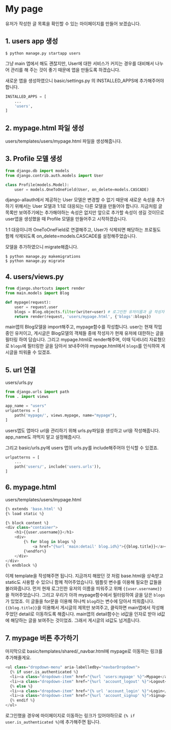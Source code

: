 # My page
유저가 작성한 글 목록을 확인할 수 있는 마이페이지를 만들어 보겠습니다.

## 1. users app 생성
```
$ python manage.py startapp users
```
그냥 main 앱에서 해도 괜찮지만, User에 대한 서비스가 커지는 경우를 대비해서 나누어 관리를 해 주는 것이 좋기 때문에 앱을 만들도록 하겠습니다.

새로운 앱을 생성하였으니 basic/settings.py 의 INSTALLED_APPS에 추가해주어야합니다.
```python
INSTALLED_APPS = [
    ...
    'users',
]
```

## 2. mypage.html 파일 생성
users/templates/users/mypage.html 파일을 생성해줍니다.

## 3. Profile 모델 생성
```python
from django.db import models
from django.contrib.auth.models import User

class Profile(models.Model):
    user = models.OneToOneField(User, on_delete=models.CASCADE)
```

django-allauth에서 제공하는 User 모델은 변경할 수 없기 때문에 새로운 속성을 추가하기 위해서는 User 모델과 1:1로 대응되는 다른 모델을 만들어야 합니다. 지금처럼 글 목록만 보여주기에는 추가해야하는 속성은 없지만 앞으로 추가할 속성이 생길 것이므로 user앱을 생성했을 때 Profile 모델을 만들어주고 시작하겠습니다.

1:1 대응이니까 OneToOneField로 연결해주고, User가 삭제되면 해당하는 프로필도 함께 삭제되도록 on_delete=models.CASCADE를 설정해주었습니다.

모델을 추가하였으니 migrate해줍니다.
```
$ python manage.py makemigrations
$ python manage.py migrate
```
## 4. users/views.py
```python
from django.shortcuts import render
from main.models import Blog

def mypage(request):
    user = request.user
    blogs = Blog.objects.filter(writer=user) # 로그인한 유저이름과 글 작성자 이름이 동일한 글 필터링
    return render(request, 'users/mypage.html', {'blogs':blogs})
```
main앱의 Blog모델을 import해주고, mypage함수를 작성합니다. user는 현재 작업중인 유저이고, 게시글은 Blog모델의 객체들 중에 작성자가 현재 유저에 대한하는 글을 필터링 하여 담습니다. 그리고 mypage.html로 render해주며, 이때 딕셔너리 자료형으로 `blogs`에 필터링한 글을 담아서 보내주어야 mypage.html에서 `blogs`를 인식하여 게시글을 띄워줄 수 있겠죠.

## 5. url 연결
users/urls.py
```python
from django.urls import path
from . import views

app_name = "users"
urlpatterns = [
    path('mypage/', views.mypage, name="mypage"),
]
```
users앱도 앱마다 url을 관리하기 위해 urls.py파일을 생성하고 url을 작성해줍니다. app_name도 까먹지 말고 설정해줍시다.

그리고 basic/urls.py에 users 앱의 urls.py를 include해주어야 인식할 수 있겠죠.
```python
urlpatterns = [
    ...
    path('users/', include('users.urls')),
]
```

## 6. mypage.html
users/templates/users/mypage.html
```python
{% extends 'base.html' %}
{% load static %}

{% block content %}
<div class="container">
    <h1>{{user.username}}</h1>
    <div>
        {% for blog in blogs %}
            <a href="{%url 'main:detail' blog.id%}">{{blog.title}}</a><hr>
        {%endfor%}
    </div>
</div>
{% endblock %}
```
이제 template을 작성해주면 됩니다. 지금까지 해왔던 것 처럼 base.html을 상속받고 static도 사용할 수 있으니 함께 적어주었습니다. 템플릿 변수를 이용해 필요한 값들을 불러와줍니다. 먼저 현재 로그인한 유저의 이름을 띄워주고 위해 `{{user.username}}`을 적어주었습니다. 그리고 우리가 아까 mypage함수에서 필터링하여 글을 담은 `blogs`가 있었죠. 이 글들을 for문을 이용해 하나씩 `blog`라는 변수에 담아서 띄워줍니다. `{{blog.title}}`을 이용해서 게시글의 제목만 보여주고, 클릭하면 main앱에서 작성해주었던 detail로 이동하도록 해줍니다. main앱의 detail함수는 id값을 인자로 받아 id값에 해당하는 글을 보여주는 것이었죠. 그래서 게시글의 id값도 넘겨줍니다.

## 7. mypage 버튼 추가하기
마지막으로 basic/templates/shared/_navbar.html에 mypage로 이동하는 링크를 추가해줄게요.
```python
<ul class="dropdown-menu" aria-labelledby="navbarDropdown">
  {% if user.is_authenticated %}
  <li><a class="dropdown-item" href="{%url 'users:mypage' %}">Mypage</a></li>
  <li><a class="dropdown-item" href="{%url 'account_logout' %}">Logout</a></li>
  {% else %}
  <li><a class="dropdown-item" href="{% url 'account_login' %}">Login</a></li>
  <li><a class="dropdown-item" href="{%url 'account_signup' %}">Signup</a></li>
  {% endif %}
</ul>
```
로그인했을 경우에 마이페이지로 이동하는 링크가 있어야하므로 `{% if user.is_authenticated %}`에 추가해주면 됩니다.
